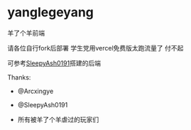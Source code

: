 # yanglegeyang
羊了个羊前端

请各位自行fork后部署 学生党用vercel免费版太跑流量了 付不起

可参考[SleepyAsh0191](https://github.com/SleepyAsh0191/sheep-n-sheep-backend)搭建的后端

Thanks:

- @Arcxingye

- @SleepyAsh0191

- 所有被羊了个羊虐过的玩家们
